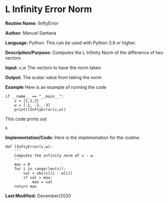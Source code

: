 
# L Infinity Error Norm

**Routine Name:** lInftyError

**Author:** Manuel Santana

**Language:** Python. This can be used with Python 3.8 or higher. 

**Description/Purpose:** 
Computes the L Infinity Norm of the difference of two vectors

**Input:** 
v,w The vectors to have the norm taken

**Output:** 
The scalar value from taking the norm

**Example**
Here is an example of running the code

```
if __name__ == "__main__":
    v = [1,2,3]
    w = [-1, -2, -3]
    print(lInftyError(v,w))

```

This code prints out

```
6
```
**Implementation/Code:** 
Here is the implemenation for the routine.
```
def lInftyError(v,w):
    '''
    Computes the infinity norm of v - w.
    '''
    max = 0
    for i in range(len(v)):
        val = abs(v[i] - w[i])
        if val > max:
            max = val
    return max
```
**Last Modified:** December/2020